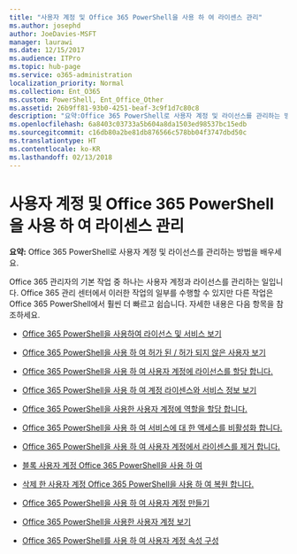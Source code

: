 ```yaml
---
title: "사용자 계정 및 Office 365 PowerShell을 사용 하 여 라이센스 관리"
ms.author: josephd
author: JoeDavies-MSFT
manager: laurawi
ms.date: 12/15/2017
ms.audience: ITPro
ms.topic: hub-page
ms.service: o365-administration
localization_priority: Normal
ms.collection: Ent_O365
ms.custom: PowerShell, Ent_Office_Other
ms.assetid: 26b9ff81-93b0-4251-beaf-3c9f1d7c80c8
description: "요약:Office 365 PowerShell로 사용자 계정 및 라이선스를 관리하는 방법을 배우세요."
ms.openlocfilehash: 6a8403c03733a5b604a8da1503ed98537bc15edb
ms.sourcegitcommit: c16db80a2be81db876566c578bb04f3747dbd50c
ms.translationtype: HT
ms.contentlocale: ko-KR
ms.lasthandoff: 02/13/2018
---
```

# <a name="manage-user-accounts-and-licenses-with-office-365-powershell"></a>사용자 계정 및 Office 365 PowerShell을 사용 하 여 라이센스 관리

 **요약:** Office 365 PowerShell로 사용자 계정 및 라이선스를 관리하는 방법을 배우세요.
  
Office 365 관리자의 기본 작업 중 하나는 사용자 계정과 라이선스를 관리하는 일입니다. Office 365 관리 센터에서 이러한 작업의 일부를 수행할 수 있지만 다른 작업은 Office 365 PowerShell에서 훨씬 더 빠르고 쉽습니다. 자세한 내용은 다음 항목을 참조하세요.
  
- [Office 365 PowerShell을 사용하여 라이선스 및 서비스 보기](view-licenses-and-services-with-office-365-powershell.md)
    
- [Office 365 PowerShell을 사용 하 여 허가 된 / 허가 되지 않은 사용자 보기](view-licensed-and-unlicensed-users-with-office-365-powershell.md)
    
- [Office 365 PowerShell을 사용 하 여 사용자 계정에 라이선스를 할당 합니다.](assign-licenses-to-user-accounts-with-office-365-powershell.md)
    
- [Office 365 PowerShell을 사용 하 여 계정 라이센스와 서비스 정보 보기](view-account-license-and-service-details-with-office-365-powershell.md)
    
- [Office 365 PowerShell을 사용한 사용자 계정에 역할을 할당 합니다.](assign-roles-to-user-accounts-with-office-365-powershell.md)
    
- [Office 365 PowerShell을 사용 하 여 서비스에 대 한 액세스를 비활성화 합니다.](disable-access-to-services-with-office-365-powershell.md)
    
- [Office 365 PowerShell을 사용 하 여 사용자 계정에서 라이센스를 제거 합니다.](remove-licenses-from-user-accounts-with-office-365-powershell.md)
    
- [블록 사용자 계정 Office 365 PowerShell을 사용 하 여](block-user-accounts-with-office-365-powershell.md)
    
- [삭제 한 사용자 계정 Office 365 PowerShell을 사용 하 여 복원 합니다.](delete-and-restore-user-accounts-with-office-365-powershell.md)
    
- [Office 365 PowerShell을 사용 하 여 사용자 계정 만들기](create-user-accounts-with-office-365-powershell.md)
    
- [Office 365 PowerShell을 사용한 사용자 계정 보기](view-user-accounts-with-office-365-powershell.md)
    
- [Office 365 PowerShell를 사용 하 여 사용자 계정 속성 구성](configure-user-account-properties-with-office-365-powershell.md)
    

